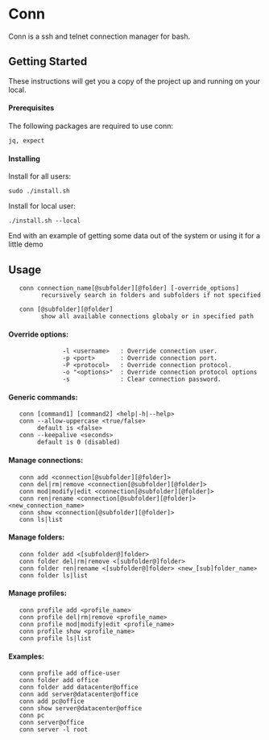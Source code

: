 # Conn

Conn is a ssh and telnet connection manager for bash.

## Getting Started

These instructions will get you a copy of the project up and running on your local.

#### Prerequisites

The following packages are required to use conn:

`
jq, expect
`

#### Installing

Install for all users:

`
sudo ./install.sh
`

Install for local user:

`
./install.sh --local
`

End with an example of getting some data out of the system or using it for a little demo

## Usage
```
   conn connection_name[@subfolder][@folder] [-override_options]
         recursively search in folders and subfolders if not specified
		 
   conn [@subfolder][@folder]
         show all available connections globaly or in specified path
```

####        Override options:
```    
               -l <username>   : Override connection user.
               -p <port>       : Override connection port.
               -P <protocol>   : Override connection protocol.
               -o "<options>"  : Override connection protocol options
               -s              : Clear connection password.
```  

####    Generic commands: 
```  
   conn [command1] [command2] <help|-h|--help>
   conn --allow-uppercase <true/false>
        default is <false>
   conn --keepalive <seconds>
        default is 0 (disabled)
```

####   Manage connections:  
```    
   conn add <connection[@subfolder][@folder]>
   conn del|rm|remove <connection[@subfolder][@folder]>
   conn mod|modify|edit <connection[@subfolder][@folder]>
   conn ren|rename <connection[@subfolder][@folder]> <new_connection_name>
   conn show <connection[@subfolder][@folder]>
   conn ls|list
```   

####   Manage folders:  
``` 
   conn folder add <[subfolder@]folder>
   conn folder del|rm|remove <[subfolder@]folder>
   conn folder ren|rename <[subfolder@]folder> <new_[sub]folder_name> 
   conn folder ls|list
```

####   Manage profiles:   
```   
   conn profile add <profile_name>
   conn profile del|rm|remove <profile_name>
   conn profile mod|modify|edit <profile_name>
   conn profile show <profile_name>
   conn profile ls|list
``` 

####   Examples: 
```  
   conn profile add office-user
   conn folder add office
   conn folder add datacenter@office
   conn add server@datacenter@office
   conn add pc@office
   conn show server@datacenter@office
   conn pc
   conn server@office
   conn server -l root
``` 